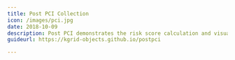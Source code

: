 ```yaml
---
title: Post PCI Collection
icon: /images/pci.jpg
date: 2018-10-09
description: Post PCI demonstrates the risk score calculation and visualization. (SMART Sandbox integrated)
guideurl: https://kgrid-objects.github.io/postpci

---
```

